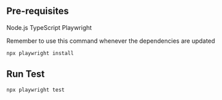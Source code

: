 ## Pre-requisites

Node.js
TypeScript
Playwright

Remember to use this command whenever the dependencies are updated 

    npx playwright install

## Run Test

    npx playwright test
